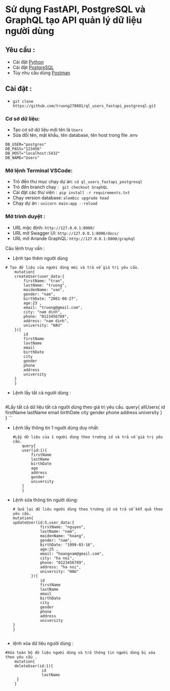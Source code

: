 ﻿# Sử dụng FastAPI, PostgreSQL và GraphQL tạo API quản lý dữ liệu người dùng  

## Yêu cầu :
* Cài đặt [Python](https://www.python.org/downloads/)
* Cài đặt [PostgreSQL](https://www.postgresql.org/download/)
* Tùy nhu cầu dùng [Postman](https://www.postman.com/downloads/)


## Cài đặt :

* `git clone https://github.com/truong270801/ql_users_fastapi_postgresql.git`

### Cơ sở dữ liệu:
* Tạo cơ sở dữ liệu mới tên là `Users`
* Sửa đổi tên, mật khẩu, tên database, tên host trong file .env
```
DB_USER="postgres"
DB_PASS="123456"
DB_HOST="localhost:5432"
DB_NAME="Users"
```
### Mở lệnh Terminal VSCode:
* Trỏ đến thư mục chạy dự án: `cd ql_users_fastapi_postgresql`
* Trỏ đến branch chạy : ` git checkout GraphQL`
* Cài đặt các thư viện :` pip install -r requirements.txt`
* Chạy version database: `alembic upgrade head`
* Chạy dự án : `uvicorn main:app --reload`


### Mở trình duyệt :
* URL mặc định: `http://127.0.0.1:8000/`
* URL mở Swagger UI: `http://127.0.0.1:8000/docs/`
* URL mở Ariande GraphQL: `http://127.0.0.1:8000/graphql`

Câu lệnh truy vấn :
- Lệnh tạo thêm người dùng 

```
# Tạo dữ liệu của người dùng mới và trả về giá trị yêu cầu.
    mutation{
    createUser(user_data:{
        firstName: "tran",
        lastName: "truong",
        maidenName: "van",
        gender: "nam",
        birthDate: "2001-08-27",
        age:23 ,
        email: "truong@gmail.com",
        city: "nam dinh",
        phone: "0123456789",
        address: "nam dinh",
        university: "HAU"
    }){
        id
        firstName
        lastName
        email
        birthDate
        city
        gender
        phone
        address
        university
    }
    }

```
- Lệnh lấy tất cả người dùng :
    ```
#Lấy tất cả dữ liệu tất cả người dùng theo giá trị yêu cầu.
    query{
    allUsers{
            id
            firstName
            lastName
            email
            birthDate
            city
            gender
            phone
            address
            university
    }
    }
    ```
- Lệnh lấy thông tin 1 người dùng duy nhất:
    ```
    #Lấy dữ liệu của 1 người dùng theo trường id và trả về giá trị yêu cầu.
        query{
        user(id:1){
            firstName
            lastName
            birthDate
            age
            address
            gender
            university
        }
        }
    ```
- Lệnh sửa thông tin người dùng:

    ```
    # Sửa lại dữ liệu người dùng theo trường id và trả về kết quả theo yêu cầu.
    mutation{
    updateUser(id:5,user_data:{
                firstName: "nguyen",
                lastName: "nam",
                maidenName: "hoang",
                gender: "nam",
                birthDate: "1999-03-16",
                age:25 ,
                email: "hoangnam@gmail.com",
                city: "ha noi",
                phone: "0123456789",
                address: "ha noi",
                university: "HAU"
            }){
                id
                firstName
                lastName
                email
                birthDate
                city
                gender
                phone
                address
                university
    }
    }
```
```

 - lệnh xóa dữ liệu người dùng :

```
#Xóa toàn bộ dữ liệu người dùng và trả thông tin người dùng bị xóa theo yêu cầu .
    mutation{
    deleteUser(id:1){
                id
                lastName
     }
    }
```
